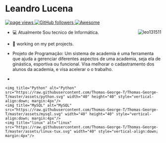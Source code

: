 <h1 align="left" id="macropower-title">Leandro Lucena</h1>
<p align="left">
  <a href="https://github.com/leo131511">
    <img src="https://komarev.com/ghpvc/?username=leo131511" alt="page views">
  </a>
  <a href="https://github.com/leo131511?tab=followers">
    <img alt="GitHub followers" src="https://img.shields.io/github/followers/leo131511?color=green&logo=github">
  </a>
  <a href="https://github.com/abhisheknaiidu/awesome-github-profile-readme">
    <img alt="Awesome" src="https://awesome.re/mentioned-badge.svg">
  </a>
</p>

<a href="#leo131511-title">
  <img src="https://github-readme-stats.vercel.app/api?username=leo131511&show_icons=true" alt="leo131511" align="right" />
</a>

- :computer: Atualmente Sou tecnico de Informática.
- :dart:  working on my pet projects.
- Projeto de Programação:
Um sistema de academia é uma ferramenta que ajuda a gerenciar diferentes aspectos de uma academia, seja ela de ginástica, esportiva ou funcional. Visa melhorar o cadastramento dos alunos da academia, e visa acelerar o o trabalho.


- 
  
	<img title="Python" alt="Python" src="https://raw.githubusercontent.com/Thomas-George-T/Thomas-George-T/master/assets/python.svg" width="40" height="40" style="vertical-align:down; margin:4px"/>
	<img title="MySQL" alt="MySQL" src="https://raw.githubusercontent.com/Thomas-George-T/Thomas-George-T/master/assets/mysql.svg" width="40" height="40" style="vertical-align:down; margin:4px"/>
	<img title="linux" alt="linux" src="https://raw.githubusercontent.com/Thomas-George-T/Thomas-George-T/master/assets/linux-tux.svg" width="40" style="vertical-align:down; margin:4px"/>	
	


  
  
	

